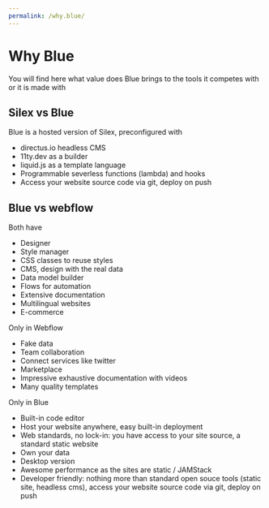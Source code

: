 ```yaml
---
permalink: /why.blue/
---
```

# Why Blue 

You will find here what value does Blue brings to the tools it competes with or it is made with

## Silex vs Blue

Blue is a hosted version of Silex, preconfigured with

* directus.io headless CMS
* 11ty.dev as a builder
* liquid.js as a template language
* Programmable severless functions (lambda) and hooks
* Access your website source code via git, deploy on push

## Blue vs webflow

Both have

* Designer
* Style manager
* CSS classes to reuse styles
* CMS, design with the real data
* Data model builder
* Flows for automation
* Extensive documentation
* Multilingual websites
* E-commerce

Only in Webflow

* Fake data
* Team collaboration
* Connect services like twitter
* Marketplace
* Impressive exhaustive documentation with videos
* Many quality templates

Only in Blue

* Built-in code editor
* Host your website anywhere, easy built-in deployment
* Web standards, no lock-in: you have access to your site source, a standard static website
* Own your data
* Desktop version
* Awesome performance as the sites are static / JAMStack
* Developer friendly: nothing more than standard open souce tools (static site, headless cms), access your website source code via git, deploy on push
